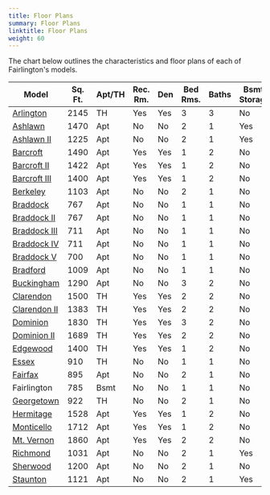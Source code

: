```yaml
---
title: Floor Plans
summary: Floor Plans
linktitle: Floor Plans
weight: 60
---
```


The chart below outlines the characteristics and floor plans of each of Fairlington's models.

| Model                                                | Sq. Ft. | Apt/TH | Rec. Rm. | Den  | Bed Rms. | Baths | Bsmt. Storage |
| ---------------------------------------------------- | ------- | ------ | -------- | ---- | -------- | ----- | ------------- |
| [Arlington](files/arlington_floor_plan.pdf)          | 2145    | TH     | Yes      | Yes  | 3        | 3     | No            |
| [Ashlawn](files/ashlawn_floor_plan.pdf)              | 1470    | Apt    | No       | No   | 2        | 1     | Yes           |
| [Ashlawn II](files/ashlawn_II_floor_plan.pdf)        | 1225    | Apt    | No       | No   | 2        | 1     | Yes           |
| [Barcroft](files/barcroft_floor_plan.pdf)            | 1490    | Apt    | Yes      | Yes  | 1        | 2     | No            |
| [Barcroft II](files/barcroft_II_III_floor_plan.pdf)  | 1422    | Apt    | Yes      | Yes  | 1        | 2     | No            |
| [Barcroft III](files/barcroft_II_III_floor_plan.pdf) | 1400    | Apt    | Yes      | Yes  | 1        | 2     | No            |
| [Berkeley](files/berkeley_floor_plan.pdf)            | 1103    | Apt    | No       | No   | 2        | 1     | No            |
| [Braddock](files/braddock_floor_plan.pdf)            | 767     | Apt    | No       | No   | 1        | 1     | No            |
| [Braddock II](files/braddock_II.pdf)                 | 767     | Apt    | No       | No   | 1        | 1     | No            |
| [Braddock III](files/braddock_III.pdf)               | 711     | Apt    | No       | No   | 1        | 1     | No            |
| [Braddock IV](files/braddock_IV.pdf)                 | 711     | Apt    | No       | No   | 1        | 1     | No            |
| [Braddock V](files/braddock_V.pdf)                   | 700     | Apt    | No       | No   | 1        | 1     | No            |
| [Bradford](files/bradford_floor_plan.pdf)            | 1009    | Apt    | No       | No   | 1        | 1     | No            |
| [Buckingham](files/buckingham_floor_plan.pdf)        | 1290    | Apt    | No       | No   | 3        | 2     | No            |
| [Clarendon](files/clarendon_floor_plan.pdf)          | 1500    | TH     | Yes      | Yes  | 2        | 2     | No            |
| [Clarendon II](files/clarendon_II.pdf)               | 1383    | TH     | Yes      | Yes  | 2        | 2     | No            |
| [Dominion](files/dominion_floor_plan.pdf)            | 1830    | TH     | Yes      | Yes  | 3        | 2     | No            |
| [Dominion II](files/dominion_II_floor_plan.pdf)      | 1689    | TH     | Yes      | Yes  | 2        | 2     | No            |
| [Edgewood](files/edgewood_floor_plan.pdf)            | 1400    | TH     | Yes      | Yes  | 1        | 2     | No            |
| [Essex](files/essexfloorplan.jpg)                    | 910     | TH     | No       | No   | 1        | 1     | No            |
| [Fairfax](files/fairfax_floor_plan.pdf)              | 895     | Apt    | No       | No   | 2        | 1     | No            |
| Fairlington                                          | 785     | Bsmt   | No       | No   | 1        | 1     | No            |
| [Georgetown](files/georgetownfloorplan.jpg)          | 922     | TH     | No       | No   | 2        | 1     | No            |
| [Hermitage](files/hermitage_floor_plan.pdf)          | 1528    | Apt    | Yes      | Yes  | 1        | 2     | No            |
| [Monticello](files/monticello_floor_plan.pdf)        | 1712    | Apt    | Yes      | Yes  | 1        | 2     | No            |
| [Mt. Vernon](files/mt_vernon_floor_plan.pdf)         | 1860    | Apt    | Yes      | Yes  | 2        | 2     | No            |
| [Richmond](files/richmond_floor_plan.pdf)            | 1031    | Apt    | No       | No   | 2        | 1     | Yes           |
| [Sherwood](files/sherwood_floor_plan.pdf)            | 1200    | Apt    | No       | No   | 2        | 1     | No            |
| [Staunton](files/staunton_floor_plan.pdf)            | 1121    | Apt    | No       | No   | 2        | 1     | Yes           |
